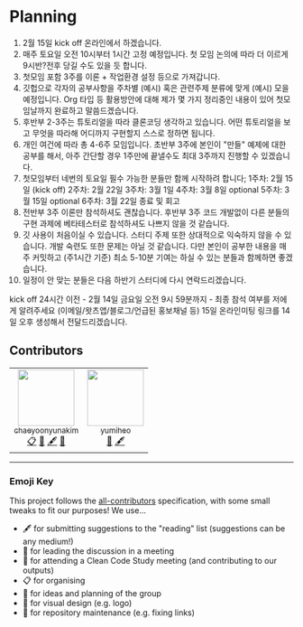 # Planning

1. 2월 15일 kick off 온라인에서 하겠습니다.
2. 매주 토요일 오전 10시부터 1시간 고정 예정입니다. 첫 모임 논의에 따라 더 이르게 9시반?전후 당길 수도 있을 듯 합니다.
3. 첫모임 포함 3주를 이론 + 작업환경 설정 등으로 가져갑니다.
4. 깃헙으로 각자의 공부사항을 주차별 (예시) 혹은 관련주제 분류에 맞게 (예시) 모을 예정입니다. Org 타입 등 활용방안에 대해 제가 몇 가지 정리중인 내용이 있어 첫모임날까지 완료하고 말씀드겠습니다.   
5. 후반부 2-3주는 튜토리얼을 따라 클론코딩 생각하고 있습니다. 어떤 튜토리얼을 보고 무엇을 따라해 어디까지 구현할지 스스로 정하면 됩니다.
6. 개인 여건에 따라 총 4-6주 모임입니다. 초반부 3주에 본인이 "만들" 예제에 대한 공부를 해서, 아주 간단할 경우 1주만에 끝낼수도 최대 3주까지 진행할 수 있겠습니다.
7. 첫모임부터 네번의 토요일 필수 가능한 분들만 함께 시작하려 합니다;
1주차: 2월 15일 (kick off)
2주차: 2월 22일
3주차: 3월 1일
4주차: 3월 8일
optional 5주차: 3월 15일
optional 6주차: 3월 22일 종료 및 회고
8. 전반부 3주 이론만 참석하셔도 괜찮습니다. 후반부 3주 코드 개발없이 다른 분들의 구현 과제에 베타테스터로 참석하셔도 나쁘지 않을 것 같습니다.
9. 깃 사용이 처음이실 수 있습니다. 스터디 주제 또한 상대적으로 익숙하지 않을 수 있습니다. 개발 숙련도 또한 문제는 아닐 것 같습니다. 다만 본인이 공부한 내용을 매주 커밋하고 (주1시간 기준) 최소 5-10분 기여는 하실 수 있는 분들과 함께하면 좋겠습니다.
10. 일정이 안 맞는 분들은 다음 하반기 스터디에 다시 연락드리겠습니다.

kick off 24시간 이전 - 2월 14일 금요일 오전 9시 59분까지 - 최종 참석 여부를 저에게 알려주세요 (이메일/왓츠앱/블로그/언급된 홍보채널 등)
15일 온라인미팅 링크를 14일 오후 생성해서 전달드리겠습니다.

## Contributors
<!-- ALL-CONTRIBUTORS-LIST:START - Do not remove or modify this section -->
<!-- prettier-ignore-start -->
<!-- markdownlint-disable -->
<table>
	<tbody>
		<tr>
			<td align="center"><font color="#333333">
			<a href="https://github.com/chaeyoonyunakim"><img alt="" src="https://avatars.githubusercontent.com/u/71925297?v=4" width="100px;" />
			<br />
			<sub>chaeyoonyunakim</sub></a>
			<br />
			<a href="#eventOrganizing-chaeyoonyunakim" title="Event Organizing">📋</a>
			<a href="#ideas-chaeyoonyunakim" title="Ideas, Planning, &amp; Feedback">🤔</a>
			<a href="#content-chaeyoonyunakim" title="Content">🖋</a>
			<a href="#question-chaeyoonyunakim" title="Leading Discussion">💬</a>
			</font></td>
			<td align="center"><font color="#333333">
			<a href="https://github.com/yumi-h-1"><img alt="" src="https://avatars.githubusercontent.com/u/111271496?v=4" width="100px;" />
			<br />
			<sub>yumiheo</sub></a>
			<br />
			<a href="#ideas-yumiheo" title="Ideas, Planning, &amp; Feedback">🤔</a>
			<a href="#content-yumiheo" title="Content">🖋</a>
			</font></td>
		</tr>
	</tbody>
</table>


<!-- markdownlint-restore -->
<!-- prettier-ignore-end -->

<!-- ALL-CONTRIBUTORS-LIST:END -->

---

### Emoji Key

This project follows the [all-contributors](https://github.com/all-contributors/all-contributors) specification, with some small tweaks to fit our purposes!  We use...  

+ 🖋  for submitting suggestions to the "reading" list (suggestions can be any medium!)
+ 💬  for leading the discussion in a meeting  
+ 📝  for attending a Clean Code Study meeting (and contributing to our outputs)
+ 📋  for organising  
+ 🤔  for ideas and planning of the group
+ 🎨  for visual design (e.g. logo)
+ 🚧  for repository maintenance (e.g. fixing links)
